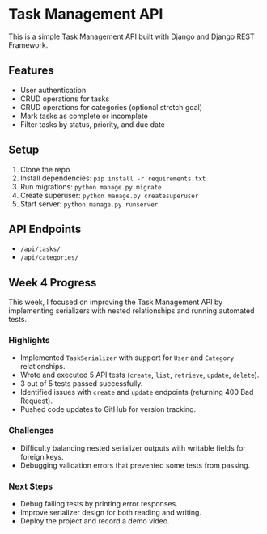 # Task Management API

This is a simple Task Management API built with Django and Django REST Framework.

## Features
- User authentication
- CRUD operations for tasks
- CRUD operations for categories (optional stretch goal)
- Mark tasks as complete or incomplete
- Filter tasks by status, priority, and due date

## Setup
1. Clone the repo
2. Install dependencies: `pip install -r requirements.txt`
3. Run migrations: `python manage.py migrate`
4. Create superuser: `python manage.py createsuperuser`
5. Start server: `python manage.py runserver`

## API Endpoints
- `/api/tasks/`
- `/api/categories/`

## Week 4 Progress

This week, I focused on improving the Task Management API by implementing serializers with nested relationships and running automated tests.

### Highlights
- Implemented `TaskSerializer` with support for `User` and `Category` relationships.
- Wrote and executed 5 API tests (`create`, `list`, `retrieve`, `update`, `delete`).
- 3 out of 5 tests passed successfully.
- Identified issues with `create` and `update` endpoints (returning 400 Bad Request).
- Pushed code updates to GitHub for version tracking.

### Challenges
- Difficulty balancing nested serializer outputs with writable fields for foreign keys.
- Debugging validation errors that prevented some tests from passing.

### Next Steps
- Debug failing tests by printing error responses.
- Improve serializer design for both reading and writing.
- Deploy the project and record a demo video.

